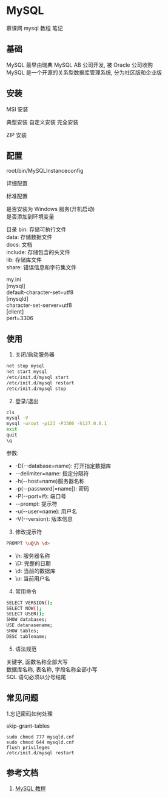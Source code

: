 # MySQL

慕课网 mysql 教程 笔记

## 基础

MySQL 最早由瑞典 MySQL AB 公司开发, 被 Oracle 公司收购  
MySQL 是一个开源的关系型数据库管理系统, 分为社区版和企业版

## 安装

MSI 安装

典型安装 自定义安装 完全安装

ZIP 安装

## 配置

root/bin/MySQLInstanceconfig

详细配置

标准配置

是否安装为 Windows 服务(开机启动)  
是否添加到环境变量

目录
bin: 存储可执行文件  
data: 存储数据文件  
docs: 文档  
include: 存储包含的头文件  
lib: 存储库文件  
share: 错误信息和字符集文件

my.ini  
[mysql]  
default-character-set=utf8  
[mysqld]  
character-set-server=utf8  
[client]  
pert=3306

## 使用

1. 关闭/启动服务器

```bash
net stop mysql
net start mysql
/etc/init.d/mysql start
/etc/init.d/mysql restart
/etc/init.d/mysql stop
```

2. 登录/退出

```bash
cls
mysql -V
mysql -uroot -p123 -P3306 -h127.0.0.1
exit
quit
\q
```

参数:

- -D(--database=name): 打开指定数据库
- --delimiter=name: 指定分隔符
- -h(--host=name)服务器名称
- -p(--password[=name]): 密码
- -P(--port=#): 端口号
- --prompt: 提示符
- -u(--user=name): 用户名
- -V(--version): 版本信息

3. 修改提示符

```bash
PROMPT \u@\h \d>
```

- \h: 服务器名称
- \D: 完整的日期
- \d: 当前的数据库
- \u: 当前用户名

4. 常用命令

```bash
SELECT VERSION();
SELECT NOW();
SELECT USER();
SHOW databases;
USE datanasename;
SHOW tables;
DESC tablename;
```

5. 语法规范

关键字, 函数名称全部大写  
数据库名称, 表名称, 字段名称全部小写  
SQL 语句必须以分号结尾

## 常见问题

1.忘记密码如何处理

skip-grant-tables

```base
sudo chmod 777 mysqld.cnf
sudo chmod 644 mysqld.cnf
flush privileges
/etc/init.d/mysql restart
```

## 参考文档

1. [MySQL 教程](https://www.runoob.com/mysql/mysql-tutorial.html)